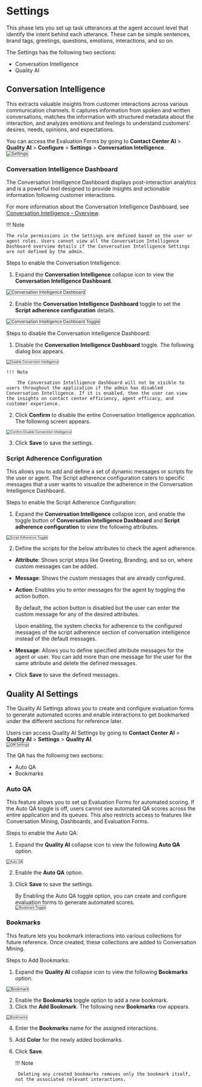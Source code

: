 # Settings

This phase lets you set up task utterances at the agent account level that identify the intent behind each utterance. These can be simple sentences, brand tags, greetings, questions, emotions, interactions, and so on.

The Settings has the following two sections:

* Conversation Intelligence
* Quality AI

## Conversation Intelligence

This extracts valuable insights from customer interactions across various communication channels. It captures information from spoken and written conversations, matches the information with structured metadata about the interaction, and analyzes emotions and feelings to understand customers' desires, needs, opinions, and expectations.

You can access the Evaluation Forms by going to **Contact Center AI** > **Quality AI** > **Configure** > **Settings** > **Conversation Intelligence**.  
<img src="../images/default-settings.png" alt="Settings" title="Settings" style="border: 1px solid gray; zoom:80%;">

### Conversation Intelligence Dashboard

The Conversation Intelligence Dashboard displays post-interaction analytics and is a powerful tool designed to provide insights and actionable information following customer interactions. 

For more information about the Conversation Intelligence Dashboard, see [Conversation Intelligence - Overview](../analyze/conversation-intelligence.md).

!!! Note

    The role permissions in the Settings are defined based on the user or agent roles. Users cannot view all the Conversation Intelligence Dashboard overview details if the Conversation Intelligence Settings are not defined by the admin.

Steps to enable the Conversation Intelligence:

1. Expand the **Conversation Intelligence** collapse icon to view the **Conversation Intelligence Dashboard**.  
<img src="../images/converse-intelligence.png" alt="Conversation Intelligence Dashboard" title="Conversation Intelligence Dashboard" style="border: 1px solid gray; zoom:80%;">

2. Enable the **Conversation Intelligence Dashboard** toggle to set the **Script adherence configuration** details.  
<img src="../images/converse-intelligence-dashboard.png" alt="Conversation Intelligence Dashboard Toggle" title="Conversation Intelligence Dashboard Toggle" style="border: 1px solid gray; zoom:80%;">

Steps to disable the Conversation Intelligence Dashboard:

1. Disable the **Conversation Intelligence Dashboard** toggle. The following dialog box appears.  
<img src="../images/disable-conversation-intelligence.png" alt="Disable Converstion Intelligence" title="Disable Conversation Intelligence" style="border: 1px solid gray; zoom:60%;">

    !!! Note
    
        The Conversation Intelligence dashboard will not be visible to users throughout the application if the admin has disabled Conversation Intelligence. If it is enabled, then the user can view the insights on contact center efficiency, agent efficacy, and customer experience.

2. Click **Confirm** to disable the entire Conversation Intelligence application. The following screen appears.  
<img src="../images/confirm-conversation-intelligence.png" alt="Confirm Disable Converstion Intelligence" title="Confirm Disable Conversation Intelligence" style="border: 1px solid gray; zoom:60%;">

3. Click **Save** to save the settings.

### Script Adherence Configuration

This allows you to add and define a set of dynamic messages or scripts for the user or agent. The Script adherence configuration caters to specific messages that a user wants to visualize the adherence in the Conversation Intelligence Dashboard.

Steps to enable the Script Adherence Configuration:

1. Expand the **Conversation Intelligence** collapse icon, and enable the toggle button of **Conversation Intelligence Dashboard** and **Script adherence configuration** to view the following attributes.  
<img src="../images/script-adherence.png" alt="Script Adherence Toggle" title="Script Adherence Toggle" style="border: 1px solid gray; zoom:60%;">

2. Define the scripts for the below attributes to check the agent adherence.
* **Attribute**: Shows script steps like Greeting, Branding, and so on, where custom messages can be added.
* **Message**: Shows the custom messages that are already configured.
* **Action**: Enables you to enter messages for the agent by toggling the action button.

    By default, the action button is disabled but the user can enter the custom message for any of the desired attributes.
    
    Upon enabling, the system checks for adherence to the configured messages of the script adherence section of conversation intelligence instead of the default messages.

* **Message**: Allows you to define specified attribute messages for the agent or user. You can add more than one message for the user for the same attribute and delete the defined messages.

* Click **Save** to save the defined messages.

## Quality AI Settings

The Quality AI Settings allows you to create and configure evaluation forms to generate automated scores and enable interactions to get bookmarked under the different sections for reference later.

Users can access Quality AI Settings by going to **Contact Center AI** > **Quality AI** > **Settings** > **Quality AI**.  
<img src="../images/qm-setting.png" alt="QM Settings" title="QM Settings" style="border: 1px solid gray; zoom:60%;">

The QA has the following two sections:

* Auto QA
* Bookmarks

### Auto QA

This feature allows you to set up Evaluation Forms for automated scoring. If the Auto QA toggle is off, users cannot see automated QA scores across the entire application and its queues. This also restricts access to features like Conversation Mining, Dashboards, and Evaluation Forms.

Steps to enable the Auto QA:

1. Expand the **Quality AI** collapse icon to view the following **Auto QA** option.  
<img src="../images/auto-qa.png" alt="Auto QA" title="Auto QA" style="border: 1px solid gray; zoom:60%;">

2. Enable the **Auto QA** option.
3. Click **Save** to save the settings.

    By Enabling the Auto QA toggle option, you can create and configure evaluation forms to generate automated scores.  
    <img src="../images/bookmarks.png" alt="Bookmark Toggle" title="Script Adherence Toggle" style="border: 1px solid gray; zoom:60%;">

### Bookmarks

This feature lets you bookmark interactions into various collections for future reference. Once created, these collections are added to Conversation Mining.

Steps to Add Bookmarks:

1. Expand the **Quality AI** collapse icon to view the following **Bookmarks** option.  
<img src="../images/bookmarks-(2).png" alt="Bookmark" title="Bookmark" style="border: 1px solid gray; zoom:70%;">

2. Enable the **Bookmarks** toggle option to add a new bookmark.
3. Click the **Add Bookmark**. The following new **Bookmarks** row appears.  
<img src="../images/bookmarks.png" alt="Bookmarks" title="Bookmarks" style="border: 1px solid gray; zoom:60%;">

4. Enter the **Bookmarks** name for the assigned interactions.
5. Add **Color** for the newly added bookmarks.
6. Click **Save**.

    !!! Note
    
        Deleting any created bookmarks removes only the bookmark itself, not the associated relevant interactions.
